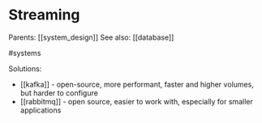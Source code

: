# Streaming

Parents: [[system_design]]
See also: [[database]]

#systems


 Solutions:
 * [[kafka]] - open-source, more performant, faster and higher volumes, but harder to configure
 * [[rabbitmq]] - open source, easier to work with, especially for smaller applications